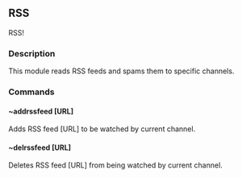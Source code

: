 ## RSS

RSS!

### Description
This module reads RSS feeds and spams them to specific channels.

### Commands

#### ~addrssfeed [URL]
Adds RSS feed [URL] to be watched by current channel.

#### ~delrssfeed [URL]
Deletes RSS feed [URL] from being watched by current channel.
